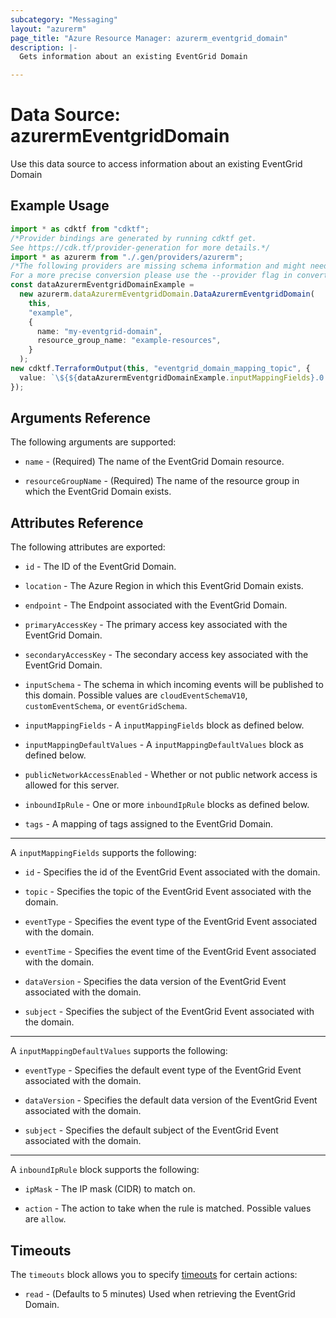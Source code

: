 ```yaml
---
subcategory: "Messaging"
layout: "azurerm"
page_title: "Azure Resource Manager: azurerm_eventgrid_domain"
description: |-
  Gets information about an existing EventGrid Domain

---
```


# Data Source: azurermEventgridDomain

Use this data source to access information about an existing EventGrid Domain

## Example Usage

```typescript
import * as cdktf from "cdktf";
/*Provider bindings are generated by running cdktf get.
See https://cdk.tf/provider-generation for more details.*/
import * as azurerm from "./.gen/providers/azurerm";
/*The following providers are missing schema information and might need manual adjustments to synthesize correctly: azurerm.
For a more precise conversion please use the --provider flag in convert.*/
const dataAzurermEventgridDomainExample =
  new azurerm.dataAzurermEventgridDomain.DataAzurermEventgridDomain(
    this,
    "example",
    {
      name: "my-eventgrid-domain",
      resource_group_name: "example-resources",
    }
  );
new cdktf.TerraformOutput(this, "eventgrid_domain_mapping_topic", {
  value: `\${${dataAzurermEventgridDomainExample.inputMappingFields}.0.topic}`,
});

```

## Arguments Reference

The following arguments are supported:

*   `name` - (Required) The name of the EventGrid Domain resource.

*   `resourceGroupName` - (Required) The name of the resource group in which the EventGrid Domain exists.

## Attributes Reference

The following attributes are exported:

*   `id` - The ID of the EventGrid Domain.

*   `location` - The Azure Region in which this EventGrid Domain exists.

*   `endpoint` - The Endpoint associated with the EventGrid Domain.

*   `primaryAccessKey` - The primary access key associated with the EventGrid Domain.

*   `secondaryAccessKey` - The secondary access key associated with the EventGrid Domain.

*   `inputSchema` - The schema in which incoming events will be published to this domain. Possible values are `cloudEventSchemaV10`, `customEventSchema`, or `eventGridSchema`.

*   `inputMappingFields` - A `inputMappingFields` block as defined below.

*   `inputMappingDefaultValues` - A `inputMappingDefaultValues` block as defined below.

*   `publicNetworkAccessEnabled` - Whether or not public network access is allowed for this server.

*   `inboundIpRule` - One or more `inboundIpRule` blocks as defined below.

*   `tags` - A mapping of tags assigned to the EventGrid Domain.

***

A `inputMappingFields` supports the following:

*   `id` - Specifies the id of the EventGrid Event associated with the domain.

*   `topic` - Specifies the topic of the EventGrid Event associated with the domain.

*   `eventType` - Specifies the event type of the EventGrid Event associated with the domain.

*   `eventTime` - Specifies the event time of the EventGrid Event associated with the domain.

*   `dataVersion` - Specifies the data version of the EventGrid Event associated with the domain.

*   `subject` - Specifies the subject of the EventGrid Event associated with the domain.

***

A `inputMappingDefaultValues` supports the following:

*   `eventType` - Specifies the default event type of the EventGrid Event associated with the domain.

*   `dataVersion` - Specifies the default data version of the EventGrid Event associated with the domain.

*   `subject` - Specifies the default subject of the EventGrid Event associated with the domain.

***

A `inboundIpRule` block supports the following:

*   `ipMask` - The IP mask (CIDR) to match on.

*   `action` - The action to take when the rule is matched. Possible values are `allow`.

## Timeouts

The `timeouts` block allows you to specify [timeouts](https://www.terraform.io/language/resources/syntax#operation-timeouts) for certain actions:

* `read` - (Defaults to 5 minutes) Used when retrieving the EventGrid Domain.
